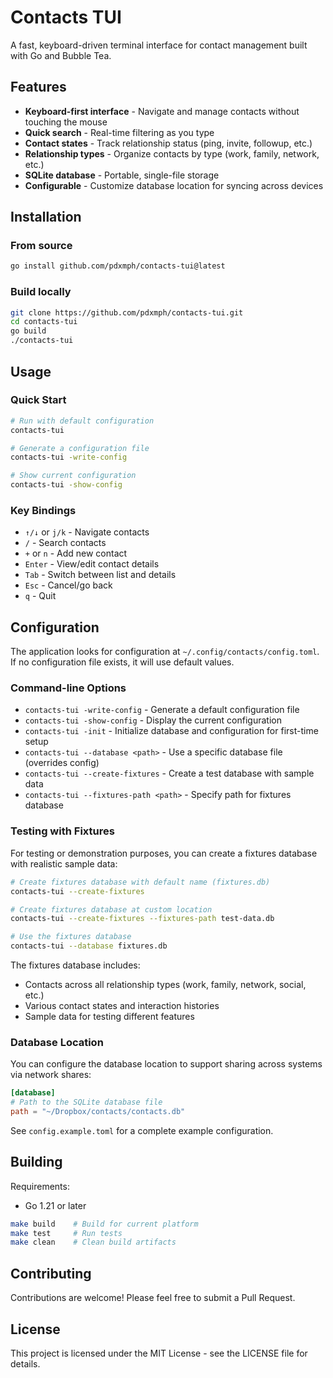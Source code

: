 # Contacts TUI

A fast, keyboard-driven terminal interface for contact management built with Go and Bubble Tea.

## Features

- **Keyboard-first interface** - Navigate and manage contacts without touching the mouse
- **Quick search** - Real-time filtering as you type
- **Contact states** - Track relationship status (ping, invite, followup, etc.)
- **Relationship types** - Organize contacts by type (work, family, network, etc.)
- **SQLite database** - Portable, single-file storage
- **Configurable** - Customize database location for syncing across devices

## Installation

### From source

```bash
go install github.com/pdxmph/contacts-tui@latest
```

### Build locally

```bash
git clone https://github.com/pdxmph/contacts-tui.git
cd contacts-tui
go build
./contacts-tui
```

## Usage

### Quick Start

```bash
# Run with default configuration
contacts-tui

# Generate a configuration file
contacts-tui -write-config

# Show current configuration
contacts-tui -show-config
```

### Key Bindings

- `↑/↓` or `j/k` - Navigate contacts
- `/` - Search contacts
- `+` or `n` - Add new contact
- `Enter` - View/edit contact details
- `Tab` - Switch between list and details
- `Esc` - Cancel/go back
- `q` - Quit

## Configuration

The application looks for configuration at `~/.config/contacts/config.toml`. If no configuration file exists, it will use default values.

### Command-line Options

- `contacts-tui -write-config` - Generate a default configuration file
- `contacts-tui -show-config` - Display the current configuration
- `contacts-tui -init` - Initialize database and configuration for first-time setup
- `contacts-tui --database <path>` - Use a specific database file (overrides config)
- `contacts-tui --create-fixtures` - Create a test database with sample data
- `contacts-tui --fixtures-path <path>` - Specify path for fixtures database

### Testing with Fixtures

For testing or demonstration purposes, you can create a fixtures database with realistic sample data:

```bash
# Create fixtures database with default name (fixtures.db)
contacts-tui --create-fixtures

# Create fixtures database at custom location
contacts-tui --create-fixtures --fixtures-path test-data.db

# Use the fixtures database
contacts-tui --database fixtures.db
```

The fixtures database includes:
- Contacts across all relationship types (work, family, network, social, etc.)
- Various contact states and interaction histories
- Sample data for testing different features

### Database Location

You can configure the database location to support sharing across systems via network shares:

```toml
[database]
# Path to the SQLite database file
path = "~/Dropbox/contacts/contacts.db"
```

See `config.example.toml` for a complete example configuration.

## Building

Requirements:
- Go 1.21 or later

```bash
make build    # Build for current platform
make test     # Run tests
make clean    # Clean build artifacts
```

## Contributing

Contributions are welcome! Please feel free to submit a Pull Request.

## License

This project is licensed under the MIT License - see the LICENSE file for details.
